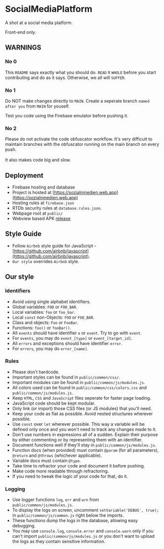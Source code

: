 # SocialMediaPlatform
A shot at a social media platform.

Front-end only.

## WARNINGS

### No 0
This `README` says exactly what you should do. `READ` it `WHOLE` before you start contributing and do as it says.
Otherwise, we all will `SUFFER`.

### No 1
Do NOT make changes directly to `MAIN`.
Create a seperate branch `named after you` from `MAIN` for youself.

Test you code using the Firebase emulator before pushing it.

### No 2
Please do not activate the code obfuscator workflow.
It's very difficult to maintain branches with the obfuscator
running on the main branch on every push.
<br><br>
It also makes code big and slow.

## Deployment
- Firebase hosting and database
- Project is hosted at [https://sozialnmedien.web.app](https://sozialnmedien.web.app)
- Hosting rules at `firebase.json`
- RTDb security rules at `database.rules.json`.
- Webpage root at `public/`
- Webview based APK [release](https://github.com/CinexSoft/SozialnMedienApk/releases/tag/v2021.09.15.14.50)

## Style Guide
- Follow `Airbnb` style guide for JavaScript - [https://github.com/airbnb/javascript](https://github.com/airbnb/javascript).
- `Our style` overrides `Airbnb` style.

## Our style
### Identifiers
- Avoid using single alphabet identifiers.
- Global variables: `FOO` or `FOO_BAR`.
- Local variables: `foo` or `foo_bar`.
- Local `const` non-Objects: `FOO` or `FOO_BAR`.
- Class and objects: `Foo` or `FooBar`.
- Functions: `foo()` or `fooBar()`.
- All `events` should have identifier `e` or `event`. Try to go with `event`.
- For `events`, you may do `event_[type]` or `event_[target_id]`.
- All `errors` and exceptions should have identifier `error`.
- For `errors`, you may do `error_[name]`.

### Rules
- Please don't hardcode.
- Important styles can be found in `public/common/css/`.
- Important modules can be found in `public/common/js/modules.js`.
- All colors used can be found in `public/common/css/colors.css` and `public/common/js/modules.js`.
- Keep `HTML`, `CSS` and `JavaScript` files seperate for faster page loading.
- JavaScript code should be kept modular.
- Only link (or import) those CSS files (or JS modules) that you'll need.
- Keep your code as flat as possible. Avoid nested structures wherever possible.
- Use `const` over `let` wherever possible. This way a variable will be defined only once and you won't need to track any changes made to it.
- Don't use numbers in expressions all of a sudden. Explain their purpose by either commenting or by representing them with an identifier.
- Document functions well if they'll stay in `public/common/js/modules.js`.
- Function docs (when provided) must contain `@param` (for all parameters), `@return` and `@throws` (whichever applicable).
- Variable docs must contain `@type`.
- Take time to refractor your code and document it before pushing.
- Make code more readable through refractoring.
- If you need to tweak the logic of your code for that, do it.

### Logging
- Use logger functions `log`, `err` and `wrn` from `public/common/js/modules.js`.
- To display the logs on screen, uncomment `setVariable('DEBUG', true);` in `public/common/js/common.js` right below the imports.
- These functions dump the logs in the database, allowing easy debugging.
- You may use `console.log`, `console.error` and `console.warn` only if you can't import `public/common/js/modules.js` or you don't want to upload the logs as they contain sensitive information.

